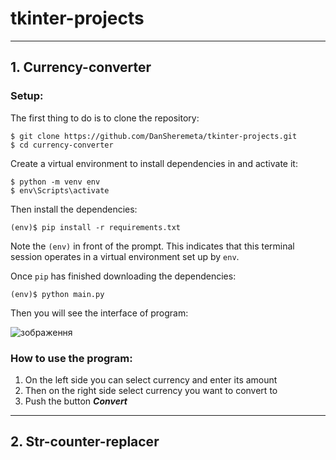 # **tkinter-projects**
---
## 1. Currency-converter
### Setup:
The first thing to do is to clone the repository:
```shell
$ git clone https://github.com/DanSheremeta/tkinter-projects.git
$ cd currency-converter
```
Create a virtual environment to install dependencies 
in and activate it:
```shell
$ python -m venv env
$ env\Scripts\activate
```
Then install the dependencies:
```shell
(env)$ pip install -r requirements.txt
```
Note the `(env)` in front of the prompt. 
This indicates that this terminal session 
operates in a virtual environment set up 
by `env`.

Once `pip` has finished downloading the dependencies:
```shell
(env)$ python main.py 
```
Then you will see the interface of program:

![зображення](https://user-images.githubusercontent.com/49586845/213770522-0a1feb4a-f33a-4542-80a7-20b7282e4d7b.png)

### How to use the program:
1. On the left side you can select currency and enter its amount
2. Then on the right side select currency you want to convert to
3. Push the button ***Convert***
---
## 2. Str-counter-replacer
